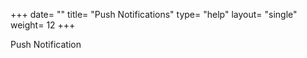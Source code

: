 +++
date= ""
title= "Push Notifications"
type= "help"
layout= "single"
weight= 12
+++

Push Notification